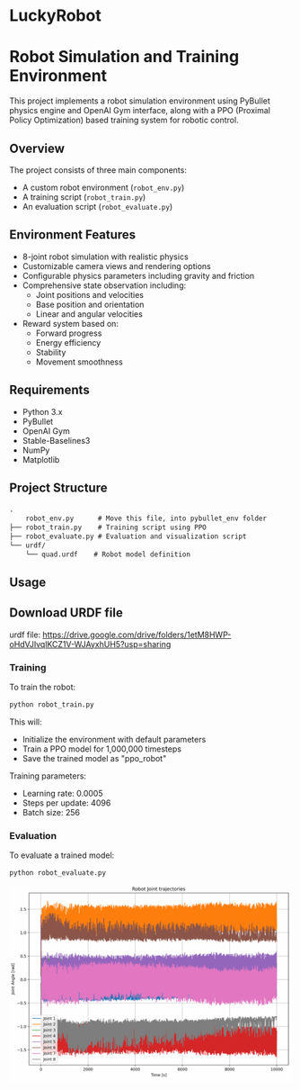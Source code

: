 # LuckyRobot

# Robot Simulation and Training Environment

This project implements a robot simulation environment using PyBullet physics engine and OpenAI Gym interface, along with a PPO (Proximal Policy Optimization) based training system for robotic control.

## Overview

The project consists of three main components:
- A custom robot environment (`robot_env.py`)
- A training script (`robot_train.py`)
- An evaluation script (`robot_evaluate.py`)

## Environment Features

- 8-joint robot simulation with realistic physics
- Customizable camera views and rendering options
- Configurable physics parameters including gravity and friction
- Comprehensive state observation including:
  - Joint positions and velocities
  - Base position and orientation
  - Linear and angular velocities
- Reward system based on:
  - Forward progress
  - Energy efficiency
  - Stability
  - Movement smoothness

## Requirements

- Python 3.x
- PyBullet
- OpenAI Gym
- Stable-Baselines3
- NumPy
- Matplotlib

## Project Structure

```
.
    robot_env.py      # Move this file, into pybullet_env folder
├── robot_train.py    # Training script using PPO
├── robot_evaluate.py # Evaluation and visualization script
└── urdf/
    └── quad.urdf    # Robot model definition
```

## Usage

## Download URDF file

urdf file: https://drive.google.com/drive/folders/1etM8HWP-oHdVJIvqlKCZ1V-WJAyxhUH5?usp=sharing

### Training

To train the robot:

```bash
python robot_train.py
```

This will:
- Initialize the environment with default parameters
- Train a PPO model for 1,000,000 timesteps
- Save the trained model as "ppo_robot"

Training parameters:
- Learning rate: 0.0005
- Steps per update: 4096
- Batch size: 256

### Evaluation

To evaluate a trained model:

```bash
python robot_evaluate.py
```

![Robot Joint Trajectories ](plot.png)


